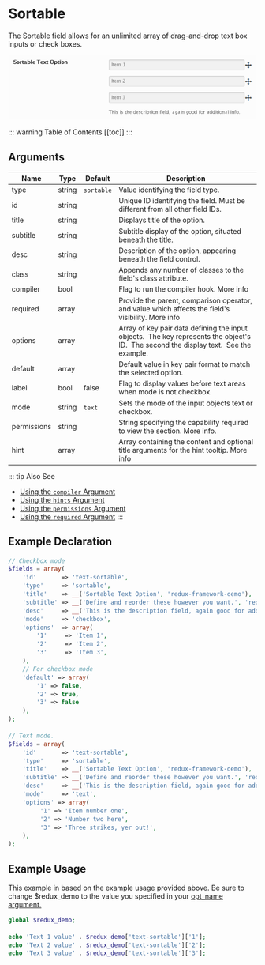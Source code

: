 # Sortable

The Sortable field allows for an unlimited array of drag-and-drop text box inputs or check boxes.

<span style="display:block;text-align:center">![](./img/sortable.png)</span>

::: warning Table of Contents
[[toc]]
:::

## Arguments
|Name|Type|Default|Description|
|--- |--- |--- |--- |
|type|string|`sortable`|Value identifying the field type.|
|id|string||Unique ID identifying the field. Must be different from all other field IDs.|
|title|string||Displays title of the option.|
|subtitle|string||Subtitle display of the option, situated beneath the title.|
|desc|string||Description of the option, appearing beneath the field control.|
|class|string||Appends any number of classes to the field's class attribute.|
|compiler|bool||Flag to run the compiler hook.  More info|
|required|array||Provide the parent, comparison operator, and value which affects the field's visibility.  More info|
|options|array||Array of key pair data defining the input objects.  The key represents the object's ID.  The second the display text.  See the example.|
|default|array||Default value in key pair format to match the selected option.|
|label|bool|false|Flag to display values before text areas when mode is not checkbox.|
|mode|string|`text`|Sets the mode of the input objects text or checkbox.|
|permissions|string||String specifying the capability required to view the section.   More info.|
|hint|array||Array containing the content and optional title arguments for the hint tooltip.  More info|

::: tip Also See
- [Using the `compiler` Argument](../configuration/argument-compiler.md)
- [Using the `hints` Argument](../configuration/argument-hints.md)
- [Using the `permissions` Argument](../configuration/argument-permissions.md)
- [Using the `required` Argument](../configuration/argument-required.md)
:::

## Example Declaration
```php
// Checkbox mode
$fields = array(
    'id'       => 'text-sortable',
    'type'     => 'sortable',
    'title'    => __('Sortable Text Option', 'redux-framework-demo'),
    'subtitle' => __('Define and reorder these however you want.', 'redux-framework-demo'),
    'desc'     => __('This is the description field, again good for additional info.', 'redux-framework-demo'),
    'mode'     => 'checkbox',
    'options'  => array(
        '1'     => 'Item 1',
        '2'     => 'Item 2',
        '3'     => 'Item 3',
    ),
    // For checkbox mode
    'default' => array(
        '1' => false,
        '2' => true,
        '3' => false
    ),
);

// Text mode.
$fields = array(
    'id'       => 'text-sortable',
    'type'     => 'sortable',
    'title'    => __('Sortable Text Option', 'redux-framework-demo'),
    'subtitle' => __('Define and reorder these however you want.', 'redux-framework-demo'),
    'desc'     => __('This is the description field, again good for additional info.', 'redux-framework-demo'),
    'mode'     => 'text',
    'options' => array(
         '1' => 'Item number one',
         '2' => 'Number two here',
         '3' => 'Three strikes, yer out!',
    ),
);
```
## Example Usage
This example in based on the example usage provided above. Be sure to change $redux_demo to the value you specified in your <a title="opt_name" href="/redux-framework/arguments/opt_name/">opt_name argument.</a>

```php
global $redux_demo;

echo 'Text 1 value' . $redux_demo['text-sortable']['1'];
echo 'Text 2 value' . $redux_demo['text-sortable']['2'];
echo 'Text 3 value' . $redux_demo['text-sortable']['3'];
```

